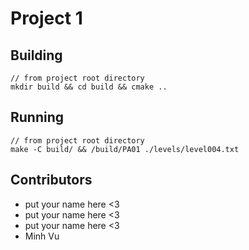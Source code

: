 # Project 1

## Building
```
// from project root directory
mkdir build && cd build && cmake ..
```

## Running
```
// from project root directory
make -C build/ && /build/PA01 ./levels/level004.txt
```

## Contributors

- put your name here <3
- put your name here <3
- put your name here <3
- Minh Vu